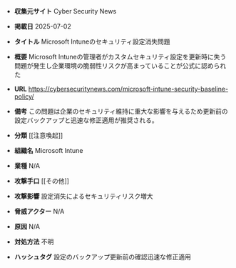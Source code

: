 - **収集元サイト**
Cyber Security News

- **掲載日**
2025-07-02

- **タイトル**
Microsoft Intuneのセキュリティ設定消失問題

- **概要**
Microsoft Intuneの管理者がカスタムセキュリティ設定を更新時に失う問題が発生し企業環境の脆弱性リスクが高まっていることが公式に認められた

- **URL**
https://cybersecuritynews.com/microsoft-intune-security-baseline-policy/

- **備考**
この問題は企業のセキュリティ維持に重大な影響を与えるため更新前の設定バックアップと迅速な修正適用が推奨される。

- **分類**
[[注意喚起]]

- **組織名**
Microsoft Intune

- **業種**
N/A

- **攻撃手口**
[[その他]]

- **攻撃影響**
設定消失によるセキュリティリスク増大

- **脅威アクター**
N/A

- **原因**
N/A

- **対処方法**
不明

- **ハッシュタグ**
設定のバックアップ更新前の確認迅速な修正適用
